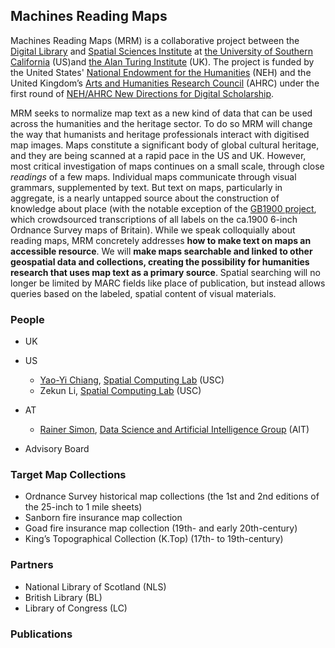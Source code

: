 ## Machines Reading Maps

Machines Reading Maps (MRM) is a collaborative project between the [Digital Library](http://digitallibrary.usc.edu/) and [Spatial Sciences Institute](https://spatial.usc.edu/) at [the University of Southern California](https://www.usc.edu/) (US)and [the Alan Turing Institute](https://www.turing.ac.uk/) (UK). The project is funded by the United States' [National Endowment for the Humanities](https://www.neh.gov/) (NEH) and the United Kingdom’s [Arts and Humanities Research Council](https://ahrc.ukri.org/) (AHRC) under the first round of [NEH/AHRC New Directions for Digital Scholarship](https://www.neh.gov/news/neh-and-uk-arts-and-humanities-research-council-announce-grants-support-digital-innovation).

MRM seeks to normalize map text as a new kind of data that can be used across the humanities and the heritage sector. To do so MRM will change the way that humanists and heritage professionals interact with digitised map images. Maps constitute a significant body of global cultural heritage, and they are being scanned at a rapid pace in the US and UK. However, most critical investigation of maps continues on a small scale, through close *readings* of a few maps. Individual maps communicate through visual grammars, supplemented by text. But text on maps, particularly in aggregate, is a nearly untapped source about the construction of knowledge about place (with the notable exception of the [GB1900 project](https://geo.nls.uk/maps/gb1900/), which crowdsourced transcriptions of all labels on the ca.1900 6-inch Ordnance Survey maps of Britain). While we speak colloquially about reading maps, MRM concretely addresses **how to make text on maps an accessible resource**. We will **make maps searchable and linked to other geospatial data and collections, creating the possibility for humanities research that uses map text as a primary source**. Spatial searching will no longer be limited by MARC fields like place of publication, but instead allows queries based on the labeled, spatial content of visual materials.


### People

- UK

- US
  - [Yao-Yi Chiang](https://yaoyichi.github.io/), [Spatial Computing Lab](https://spatial-computing.github.io/) (USC)
  - Zekun Li, [Spatial Computing Lab](https://spatial-computing.github.io/) (USC)

- AT
  - [Rainer Simon](https://rsimon.github.io/), [Data Science and Artificial Intelligence Group](https://www.ait.ac.at/themen/data-science) (AIT)

- Advisory Board

### Target Map Collections
- Ordnance Survey historical map collections (the 1st and 2nd editions of the 25-inch to 1 mile sheets)
- Sanborn fire insurance map collection 
- Goad fire insurance map collection (19th- and early 20th-century)
- King’s Topographical Collection (K.Top) (17th- to 19th-century)

### Partners
- National Library of Scotland (NLS)
- British Library (BL)
- Library of Congress (LC)
 
### Publications

